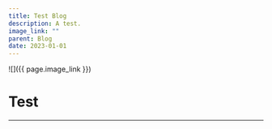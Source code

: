 ```yaml
---
title: Test Blog
description: A test.
image_link: ""
parent: Blog
date: 2023-01-01
---
```


![]({{ page.image_link }})

# Test

---
